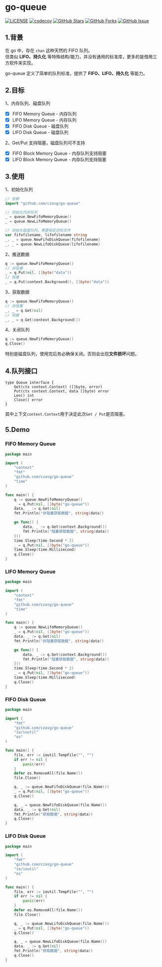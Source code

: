 # go-queue
[![LICENSE](https://img.shields.io/github/license/mashape/apistatus.svg?style=flat-square&label=License)](https://github.com/czasg/go-queue/blob/master/LICENSE)
[![codecov](https://codecov.io/gh/czasg/go-queue/branch/main/graph/badge.svg?token=GMXXOKC4P8)](https://codecov.io/gh/czasg/go-queue)
[![GitHub Stars](https://img.shields.io/github/stars/czasg/go-queue.svg?style=flat-square&label=Stars&logo=github)](https://github.com/czasg/go-queue/stargazers)
[![GitHub Forks](https://img.shields.io/github/forks/czasg/go-queue.svg?style=flat-square&label=Forks&logo=github)](https://github.com/czasg/go-queue/network/members)
[![GitHub Issue](https://img.shields.io/github/issues/czasg/go-queue.svg?style=flat-square&label=Issues&logo=github)](https://github.com/czasg/go-queue/issues)

## 1.背景
在 go 中，存在 `chan` 这种天然的 FIFO 队列。  
但类似 **LIFO、持久化** 等特殊结构/能力，并没有通用的标准库，更多的是借用三方软件来实现。 
 
go-queue 定义了简单的队列标准，提供了 **FIFO、LIFO、持久化** 等能力。

## 2.目标
1、内存队列、磁盘队列  
- [x] FIFO Memory Queue - 内存队列
- [x] LIFO Memory Queue - 内存队列
- [x] FIFO Disk Queue - 磁盘队列
- [x] LIFO Disk Queue - 磁盘队列

2、Get/Put 支持阻塞，磁盘队列可不支持
- [x] FIFO Block Memory Queue - 内存队列支持阻塞
- [x] LIFO Block Memory Queue - 内存队列支持阻塞

## 3.使用
1、初始化队列
```go
// 依赖
import "github.com/czasg/go-queue"

// 初始化内存队列
_ = queue.NewFifoMemoryQueue() 
_ = queue.NewLifoMemoryQueue() 

// 初始化磁盘队列，需要指定目标文件
var fifofilename, lifofilename string
_, _ = queue.NewFifoDiskQueue(fifofilename)
_, _ = queue.NewLifoDiskQueue(lifofilename)
```

2、推送数据
```go
q := queue.NewFifoMemoryQueue() 
// 非阻塞
_ = q.Put(nil, []byte("data"))
// 阻塞
_ = q.Put(context.Background(), []byte("data"))
```

3、获取数据
```go
q := queue.NewFifoMemoryQueue() 
// 非阻塞
_, _ = q.Get(nil)
// 阻塞
_, _ = q.Get(context.Background())
```

4、关闭队列
```go
q := queue.NewFifoMemoryQueue() 
q.Close()
```
特别是磁盘队列，使用完后务必确保关闭。否则会出现**文件损坏**问题。

## 4.队列接口
```
type Queue interface {
    Get(ctx context.Context) ([]byte, error)
    Put(ctx context.Context, data []byte) error
    Len() int
    Close() error
}
```
其中上下文`context.Context`用于决定此次`Get / Put`是否阻塞。

## 5.Demo
### FIFO Memory Queue
```go
package main

import (
    "context"
    "fmt"
    "github.com/czasg/go-queue"
    "time"
)

func main() {
    q := queue.NewFifoMemoryQueue()
    _ = q.Put(nil, []byte("go-queue"))
    data, _ := q.Get(nil)
    fmt.Println("非阻塞获取数据", string(data))

    go func() {
        data, _ := q.Get(context.Background())
        fmt.Println("阻塞获取数据", string(data))
    }()
    time.Sleep(time.Second * 2)
    _ = q.Put(nil, []byte("go-queue"))
    time.Sleep(time.Millisecond)
    q.Close()
}
```

### LIFO Memory Queue
```go
package main

import (
    "context"
    "fmt"
    "github.com/czasg/go-queue"
    "time"
)

func main() {
    q := queue.NewLifoMemoryQueue()
    _ = q.Put(nil, []byte("go-queue"))
    data, _ := q.Get(nil)
    fmt.Println("非阻塞获取数据", string(data))

    go func() {
        data, _ := q.Get(context.Background())
        fmt.Println("阻塞获取数据", string(data))
    }()
    time.Sleep(time.Second * 2)
    _ = q.Put(nil, []byte("go-queue"))
    time.Sleep(time.Millisecond)
    q.Close()
}
```

### FIFO Disk Queue
```go
package main

import (
    "fmt"
    "github.com/czasg/go-queue"
    "io/ioutil"
    "os"
)

func main() {
    file, err := ioutil.TempFile("", "")
    if err != nil {
        panic(err)
    }
    defer os.RemoveAll(file.Name())
    file.Close()

    q, _ := queue.NewFifoDiskQueue(file.Name())
    _ = q.Put(nil, []byte("go-queue"))
    q.Close()

    q, _ = queue.NewFifoDiskQueue(file.Name())
    data, _ := q.Get(nil)
    fmt.Println("获取数据", string(data))
    q.Close()
}
```

### LIFO Disk Queue
```go
package main

import (
    "fmt"
    "github.com/czasg/go-queue"
    "io/ioutil"
    "os"
)

func main() {
    file, err := ioutil.TempFile("", "")
    if err != nil {
        panic(err)
    }
    defer os.RemoveAll(file.Name())
    file.Close()

    q, _ := queue.NewLifoDiskQueue(file.Name())
    _ = q.Put(nil, []byte("go-queue"))
    q.Close()

    q, _ = queue.NewLifoDiskQueue(file.Name())
    data, _ := q.Get(nil)
    fmt.Println("获取数据", string(data))
    q.Close()
}
```
